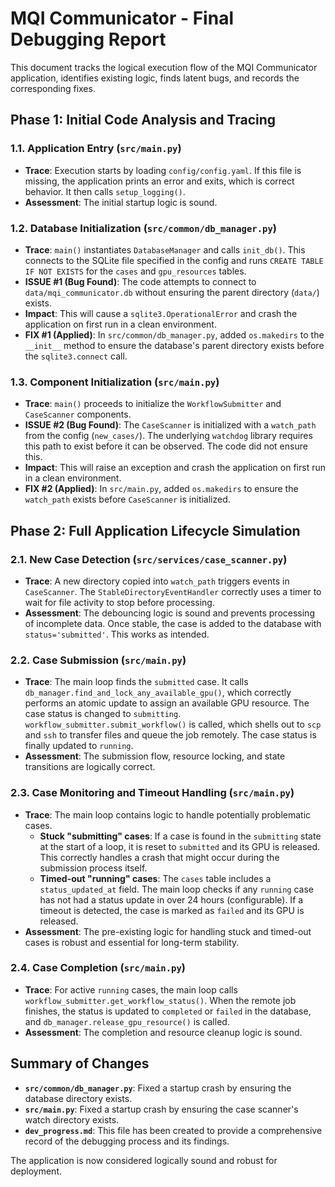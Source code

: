 # MQI Communicator - Final Debugging Report

This document tracks the logical execution flow of the MQI Communicator application, identifies existing logic, finds latent bugs, and records the corresponding fixes.

## Phase 1: Initial Code Analysis and Tracing

### 1.1. Application Entry (`src/main.py`)
- **Trace**: Execution starts by loading `config/config.yaml`. If this file is missing, the application prints an error and exits, which is correct behavior. It then calls `setup_logging()`.
- **Assessment**: The initial startup logic is sound.

### 1.2. Database Initialization (`src/common/db_manager.py`)
- **Trace**: `main()` instantiates `DatabaseManager` and calls `init_db()`. This connects to the SQLite file specified in the config and runs `CREATE TABLE IF NOT EXISTS` for the `cases` and `gpu_resources` tables.
- **ISSUE #1 (Bug Found)**: The code attempts to connect to `data/mqi_communicator.db` without ensuring the parent directory (`data/`) exists.
- **Impact**: This will cause a `sqlite3.OperationalError` and crash the application on first run in a clean environment.
- **FIX #1 (Applied)**: In `src/common/db_manager.py`, added `os.makedirs` to the `__init__` method to ensure the database's parent directory exists before the `sqlite3.connect` call.

### 1.3. Component Initialization (`src/main.py`)
- **Trace**: `main()` proceeds to initialize the `WorkflowSubmitter` and `CaseScanner` components.
- **ISSUE #2 (Bug Found)**: The `CaseScanner` is initialized with a `watch_path` from the config (`new_cases/`). The underlying `watchdog` library requires this path to exist before it can be observed. The code did not ensure this.
- **Impact**: This will raise an exception and crash the application on first run in a clean environment.
- **FIX #2 (Applied)**: In `src/main.py`, added `os.makedirs` to ensure the `watch_path` exists before `CaseScanner` is initialized.

## Phase 2: Full Application Lifecycle Simulation

### 2.1. New Case Detection (`src/services/case_scanner.py`)
- **Trace**: A new directory copied into `watch_path` triggers events in `CaseScanner`. The `StableDirectoryEventHandler` correctly uses a timer to wait for file activity to stop before processing.
- **Assessment**: The debouncing logic is sound and prevents processing of incomplete data. Once stable, the case is added to the database with `status='submitted'`. This works as intended.

### 2.2. Case Submission (`src/main.py`)
- **Trace**: The main loop finds the `submitted` case. It calls `db_manager.find_and_lock_any_available_gpu()`, which correctly performs an atomic update to assign an available GPU resource. The case status is changed to `submitting`. `workflow_submitter.submit_workflow()` is called, which shells out to `scp` and `ssh` to transfer files and queue the job remotely. The case status is finally updated to `running`.
- **Assessment**: The submission flow, resource locking, and state transitions are logically correct.

### 2.3. Case Monitoring and Timeout Handling (`src/main.py`)
- **Trace**: The main loop contains logic to handle potentially problematic cases.
    - **Stuck "submitting" cases**: If a case is found in the `submitting` state at the start of a loop, it is reset to `submitted` and its GPU is released. This correctly handles a crash that might occur during the submission process itself.
    - **Timed-out "running" cases**: The `cases` table includes a `status_updated_at` field. The main loop checks if any `running` case has not had a status update in over 24 hours (configurable). If a timeout is detected, the case is marked as `failed` and its GPU is released.
- **Assessment**: The pre-existing logic for handling stuck and timed-out cases is robust and essential for long-term stability.

### 2.4. Case Completion (`src/main.py`)
- **Trace**: For active `running` cases, the main loop calls `workflow_submitter.get_workflow_status()`. When the remote job finishes, the status is updated to `completed` or `failed` in the database, and `db_manager.release_gpu_resource()` is called.
- **Assessment**: The completion and resource cleanup logic is sound.

## Summary of Changes
- **`src/common/db_manager.py`**: Fixed a startup crash by ensuring the database directory exists.
- **`src/main.py`**: Fixed a startup crash by ensuring the case scanner's watch directory exists.
- **`dev_progress.md`**: This file has been created to provide a comprehensive record of the debugging process and its findings.

The application is now considered logically sound and robust for deployment.
